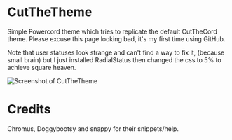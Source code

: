 # CutTheTheme
Simple Powercord theme which tries to replicate the default CutTheCord theme. Please excuse this page looking bad, it's my first time using GitHub.


Note that user statuses look strange and can't find a way to fix it, (because small brain) but I just installed RadialStatus then changed the css to 5% to achieve square heaven.


![Screenshot of CutTheTheme](https://github.com/sneexy-boi/CutTheTheme/blob/main/docs/images/screenshot.png)


# Credits
Chromus, Doggybootsy and snappy for their snippets/help.